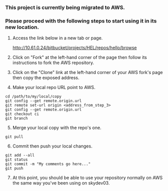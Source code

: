 ### This project is currently being migrated to AWS.

### Please proceed with the following steps to start using it in its new location.
1. Access the link below in a new tab or page.

	http://10.61.0.24/bitbucket/projects/HEL/repos/hello/browse

2. Click on "Fork" at the left-hand corner of the page then follow its instructions to fork the AWS repository.
3. Click on the "Clone" link at the left-hand corner of your AWS fork's page then copy the exposed address.
4. Make your local repo URL point to AWS.

```
cd /path/to/my/local/copy
git config --get remote.origin.url
git remote set-url origin <address_from_step_3>
git config --get remote.origin.url
git checkout ci
git branch
```

5. Merge your local copy with the repo's one.

```
git pull
```

6. Commit then push your local changes.

```
git add --all
git status
git commit -m "My comments go here..."
git push
```

7. At this point, you should be able to use your repository normally on AWS the same way you've been using on skydev03.
